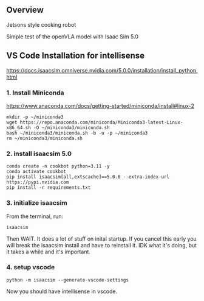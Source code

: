 ## Overview

Jetsons style cooking robot

Simple test of the openVLA model with Isaac Sim 5.0


## VS Code Installation for intellisense

https://docs.isaacsim.omniverse.nvidia.com/5.0.0/installation/install_python.html


### 1. Install Miniconda
https://www.anaconda.com/docs/getting-started/miniconda/install#linux-2

```
mkdir -p ~/miniconda3
wget https://repo.anaconda.com/miniconda/Miniconda3-latest-Linux-x86_64.sh -O ~/miniconda3/miniconda.sh
bash ~/miniconda3/miniconda.sh -b -u -p ~/miniconda3
rm ~/miniconda3/miniconda.sh
```

### 2. install isaacsim 5.0

```
conda create -n cookbot python=3.11 -y
conda activate cookbot
pip install isaacsim[all,extscache]==5.0.0 --extra-index-url https://pypi.nvidia.com
pip install -r requirements.txt
```

### 3. initialize isaacsim

From the terminal, run:
```
isaacsim
```
Then WAIT. It does a lot of stuff on inital startup. If you cancel this early you will break the isaacsim install and have to reinstall it. IDK what it's doing, but it takes a while and it's important.

### 4. setup vscode

```
python -m isaacsim --generate-vscode-settings
```

Now you should have intellisense in vscode.

